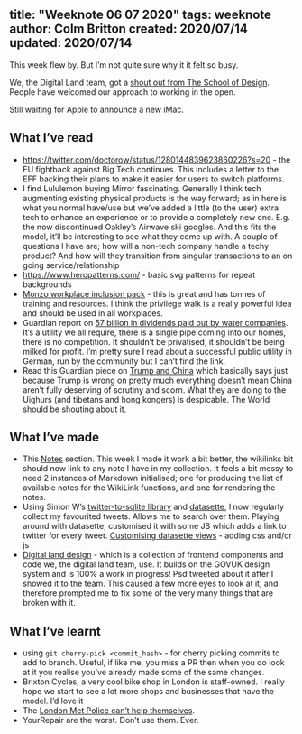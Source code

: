 title: "Weeknote 06 07 2020"
tags: weeknote
author: Colm Britton
created: 2020/07/14
updated: 2020/07/14
--------------------

This week flew by. But I’m not quite sure why it it felt so busy.

We, the Digital Land team, got a [shout out from The School of Design](https://mailchi.mp/mrmurphy/the-periodical-0005). People have welcomed our approach to working in the open.

Still waiting for Apple to announce a new iMac.

## What I’ve read

* <https://twitter.com/doctorow/status/1280144839623860226?s=20> - the EU fightback against Big Tech continues. This includes a letter to the EFF backing their plans to make it easier for users to switch platforms.
* I find Lululemon buying Mirror fascinating. Generally I think tech augmenting existing physical products is the way forward; as in here is what you normal have/use but we’ve added a little (to the user) extra tech to enhance an experience or to provide a completely new one. E.g. the now discontinued Oakley’s Airwave ski googles. And this fits the model, it’ll be interesting to see what they come up with. A couple of questions I have are; how will a non-tech company handle a techy product? And how will they transition from singular transactions to an on going service/relationship
* <https://www.heropatterns.com/> - basic svg patterns for repeat backgrounds
* [Monzo workplace inclusion pack](https://monzo.com/blog/training-and-resources-to-help-you-make-your-organisation-more-inclusive) - this is great and has tonnes of training and resources. I think the privilege walk is a really powerful idea and should be used in all workplaces.
* Guardian report on [57 billion in dividends paid out by water companies](https://www.theguardian.com/environment/2020/jul/01/england-privatised-water-firms-dividends-shareholders). It’s a utility we all require, there is a single pipe coming into our homes, there is no competition. It shouldn’t be privatised, it shouldn’t be being milked for profit. I’m pretty sure I read about a successful public utility in German, run by the community but I can’t find the link.
* Read this Guardian piece on [Trump and China](https://www.theguardian.com/commentisfree/2020/jul/10/trump-china-beijing-hong-kong-uighurs) which basically says just because Trump is wrong on pretty much everything doesn’t mean China aren’t fully deserving of scrutiny and scorn. What they are doing to the Uighurs (and tibetans and hong kongers) is despicable. The World should be shouting about it.


## What I’ve made

* This [Notes](https://colmjude.com/notes/) section. This week I made it work a bit better, the wikilinks bit should now link to any note I have in my collection. It feels a bit messy to need 2 instances of Markdown initialised; one for producing the list of available notes for the WikiLink functions, and one for rendering the notes.
* Using Simon W’s [twitter-to-sqlite library](https://pypi.org/project/twitter-to-sqlite/) and [datasette](https://github.com/simonw/datasette), I now regularly collect my favourited tweets. Allows me to search over them. Playing around with datasette, customised it with some JS which adds a link to twitter for every tweet. [Customising datasette views](https://datasette.readthedocs.io/en/stable/custom_templates.html) - adding css and/or js
* [Digital land design](http://digital-land-design.herokuapp.com/) - which is a collection of frontend components and code we, the digital land team, use. It builds on the GOVUK design system and is 100% a work in progress! Psd tweeted about it after I showed it to the team. This caused a few more eyes to look at it, and therefore prompted me to fix some of the very many things that are broken with it.

## What I’ve learnt

* using `git cherry-pick <commit_hash>` - for cherry picking commits to add to branch. Useful, if like me, you miss a PR then when you do look at it you realise you’ve already made some of the same changes.
* Brixton Cycles, a very cool bike shop in London is staff-owned. I really hope we start to see a lot more shops and businesses that have the model. I’d love it 
* The [London Met Police can’t help themselves](https://twitter.com/ColmBritton/status/1280842081343287296).
* YourRepair are the worst. Don’t use them. Ever.
